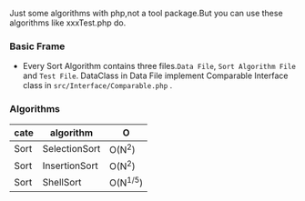 Just some algorithms with php,not a tool package.But you can use these algorithms like xxxTest.php do.  


### Basic Frame  
- Every Sort Algorithm contains three files.```Data File```, ```Sort Algorithm File``` and ```Test File```. DataClass in Data File implement Comparable Interface class in ```src/Interface/Comparable.php``` .


### Algorithms
| cate   | algorithm |  O    |
|------|--------|-----|
| Sort  |   SelectionSort|O(N<sup>2</sup>)|
|Sort|InsertionSort|O(N<sup>2</sup>)|
|Sort|ShellSort|O(N<sup>1/5</sup>)
